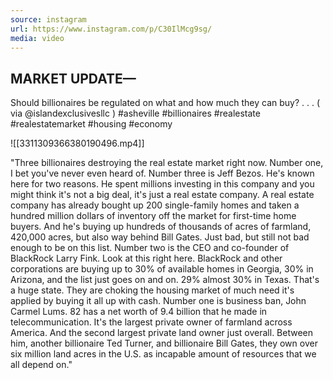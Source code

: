 ```yaml
---
source: instagram
url: https://www.instagram.com/p/C30IlMcg9sg/
media: video
---
```


## MARKET UPDATE—

Should billionaires be regulated on what and how much they can buy? 
.
.
.
( via @islandexclusivesllc )
#asheville #billionaires #realestate #realestatemarket #housing #economy

![[3311309366380190496.mp4]]

"Three billionaires destroying the real estate market right now.
Number one, I bet you've never even heard of.
Number three is Jeff Bezos. He's known here for two reasons.
He spent millions investing in this company and you might think it's not a big deal,
it's just a real estate company.
A real estate company has already bought up 200 single-family homes and taken a hundred million
dollars of inventory off the market for first-time home buyers.
And he's buying up hundreds of thousands of acres of farmland, 420,000 acres,
but also way behind Bill Gates.
Just bad, but still not bad enough to be on this list.
Number two is the CEO and co-founder of BlackRock Larry Fink.
Look at this right here. BlackRock and other corporations are buying up to 30% of available
homes in Georgia, 30% in Arizona, and the list just goes on and on.
29% almost 30% in Texas. That's a huge state.
They are choking the housing market of much need it's applied by buying it all up with cash.
Number one is business ban, John Carmel Lums.
82 has a net worth of 9.4 billion that he made in telecommunication.
It's the largest private owner of farmland across America.
And the second largest private land owner just overall.
Between him, another billionaire Ted Turner, and billionaire Bill Gates,
they own over six million land acres in the U.S.
as incapable amount of resources that we all depend on."